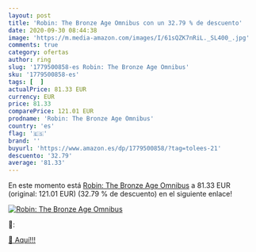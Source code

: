 ```yaml
---
layout: post
title: 'Robin: The Bronze Age Omnibus con un 32.79 % de descuento'
date: 2020-09-30 08:44:38
image: 'https://m.media-amazon.com/images/I/61sQZK7nRiL._SL400_.jpg'
comments: true
category: ofertas
author: ring
slug: '1779500858-es Robin: The Bronze Age Omnibus'
sku: '1779500858-es'
tags: [  ]
actualPrice: 81.33 EUR
currency: EUR
price: 81.33
comparePrice: 121.01 EUR
prodname: 'Robin: The Bronze Age Omnibus'
country: 'es'
flag: '🇪🇸'
brand: ''
buyurl: 'https://www.amazon.es/dp/1779500858/?tag=tolees-21'
descuento: '32.79'
average: '81.33'
---
```


En este momento está [Robin: The Bronze Age Omnibus](https://www.amazon.es/dp/1779500858/?tag=tolees-21) a 81.33 EUR (original: 121.01 EUR) (32.79 %  de descuento) en el siguiente enlace!

[![Robin: The Bronze Age Omnibus](https://m.media-amazon.com/images/I/61sQZK7nRiL._SL400_.jpg)](https://www.amazon.es/dp/1779500858/?tag=tolees-21)

🔎:


[🛒 Aquí!!!](https://www.amazon.es/dp/1779500858/?tag=tolees-21)
